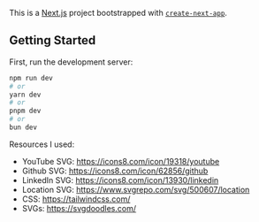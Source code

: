 This is a [Next.js](https://nextjs.org/) project bootstrapped with [`create-next-app`](https://github.com/vercel/next.js/tree/canary/packages/create-next-app).

## Getting Started

First, run the development server:

```bash
npm run dev
# or
yarn dev
# or
pnpm dev
# or
bun dev
```

Resources I used:

* YouTube SVG: https://icons8.com/icon/19318/youtube
* Github SVG: https://icons8.com/icon/62856/github
* LinkedIn SVG: https://icons8.com/icon/13930/linkedin
* Location SVG: https://www.svgrepo.com/svg/500607/location
* CSS: https://tailwindcss.com/
* SVGs: https://svgdoodles.com/